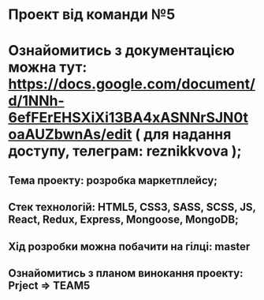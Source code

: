 # Проект від команди №5
# Ознайомитись з документацією можна тут: https://docs.google.com/document/d/1NNh-6efFErEHSXiXi13BA4xASNNrSJN0toaAUZbwnAs/edit ( для надання доступу, телеграм: reznikkvova );
## Тема проекту: розробка маркетплейсу;
## Стек технологій: HTML5, CSS3, SASS, SCSS, JS, React, Redux, Express, Mongoose, MongoDB;
## Хід розробки можна побачити на гілці: master
## Ознайомитись з планом винокання проекту: Prject => TEAM5
 
